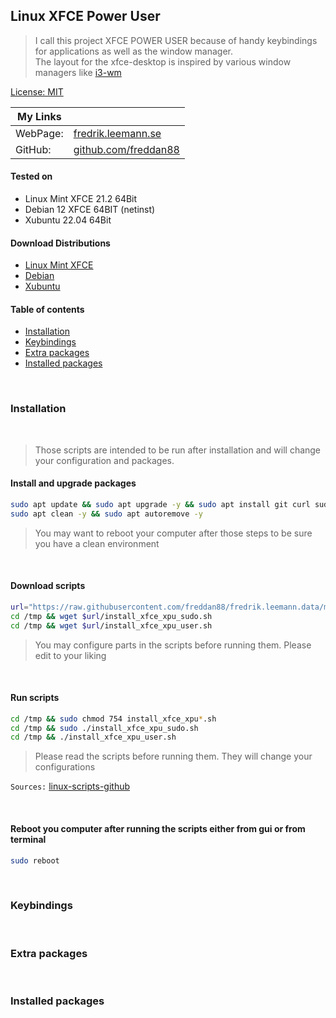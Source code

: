 ## Linux XFCE Power User

> I call this project XFCE POWER USER because of handy keybindings for applications as well as the window manager.<br/>
> The layout for the xfce-desktop is inspired by various window managers like [i3-wm](https://i3wm.org/)<br/>

[License: MIT](https://choosealicense.com/licenses/mit)

| My Links |                                                      |
| -------- | ---------------------------------------------------- |
| WebPage: | [fredrik.leemann.se](https://fredrik.leemann.se)     |
| GitHub:  | [github.com/freddan88](https://github.com/freddan88) |

#### Tested on

-   Linux Mint XFCE 21.2 64Bit
-   Debian 12 XFCE 64BIT (netinst)
-   Xubuntu 22.04 64Bit

#### Download Distributions

-   [Linux Mint XFCE](https://linuxmint.com/download.php)
-   [Debian](https://www.debian.org/distrib/)
-   [Xubuntu](https://xubuntu.org/)

#### Table of contents

-   [Installation](#installation)
-   [Keybindings](#keybindings)
-   [Extra packages](#extra-packages)
-   [Installed packages](#installed-packages)

<br/>

### Installation

<br/>

> Those scripts are intended to be run after installation and will change your configuration and packages.

#### Install and upgrade packages

```bash
sudo apt update && sudo apt upgrade -y && sudo apt install git curl sudo wget -y
sudo apt clean -y && sudo apt autoremove -y
```

> You may want to reboot your computer after those steps to be sure you have a clean environment

<br/>

#### Download scripts

```bash
url="https://raw.githubusercontent.com/freddan88/fredrik.leemann.data/main/linux/xfce_xpu"
cd /tmp && wget $url/install_xfce_xpu_sudo.sh
cd /tmp && wget $url/install_xfce_xpu_user.sh
```

> You may configure parts in the scripts before running them. Please edit to your liking

<br/>

#### Run scripts

```bash
cd /tmp && sudo chmod 754 install_xfce_xpu*.sh
cd /tmp && sudo ./install_xfce_xpu_sudo.sh
cd /tmp && ./install_xfce_xpu_user.sh
```

> Please read the scripts before running them. They will change your configurations

`Sources:` [linux-scripts-github](https://github.com/freddan88/fredrik.leemann.data/tree/main/linux/xfce_xpu)

<br/>

#### Reboot you computer after running the scripts either from gui or from terminal

```bash
sudo reboot
```

<br/>

### Keybindings

<br/>

### Extra packages

<br/>

### Installed packages

<br/>
